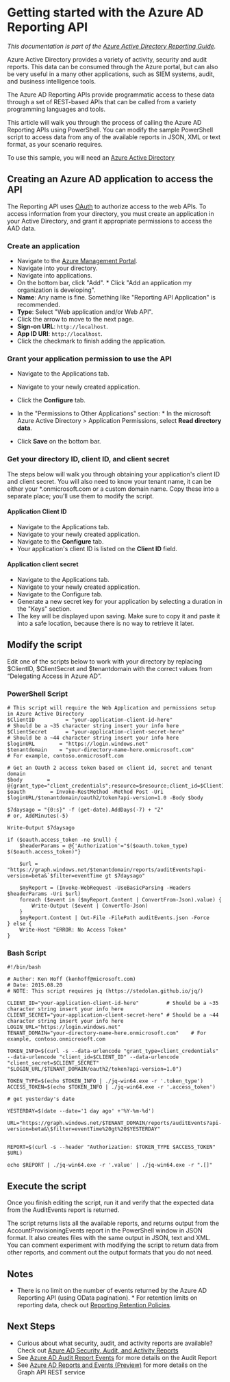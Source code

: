 <properties
   pageTitle="Getting started with the Azure AD Reporting API"
   description="How to get started with the Azure Active Directory Reporting API"
   services="active-directory"
   documentationCenter=""
   authors="kenhoff"
   manager="mbaldwin"
   editor=""/>

<tags
   ms.service="active-directory"
   ms.devlang="na"
   ms.topic="article"
   ms.tgt_pltfrm="na"
   ms.workload="identity"
   ms.date="12/07/2015"
   ms.author="kenhoff"/>


# Getting started with the Azure AD Reporting API
*This documentation is part of the [Azure Active Directory Reporting Guide](active-directory-reporting-guide.md).*

Azure Active Directory provides a variety of activity, security and audit reports. This data can be consumed through the Azure portal, but can also be very useful in a many other applications, such as SIEM systems, audit, and business intelligence tools.

The Azure AD Reporting APIs provide programmatic access to these data through a set of REST-based APIs that can be called from a variety programming languages and tools.

This article will walk you through the process of calling the Azure AD Reporting APIs using PowerShell. You can modify the sample PowerShell script to access data from any of the available reports in JSON, XML or text format, as your scenario requires.

To use this sample, you will need an [Azure Active Directory](active-directory-whatis.md)

## Creating an Azure AD application to access the API
The Reporting API uses [OAuth](https://msdn.microsoft.com/library/azure/dn645545.aspx) to authorize access to the web APIs. To access information from your directory, you must create an application in your Active Directory, and grant it appropriate permissions to access the AAD data.

### Create an application
* Navigate to the [Azure Management Portal](https://manage.windowsazure.com/).
* Navigate into your directory.
* Navigate into applications.
* On the bottom bar, click "Add".  * Click "Add an application my organization is developing".
* **Name**: Any name is fine. Something like "Reporting API Application" is recommended.
* **Type**: Select "Web application and/or Web API".
* Click the arrow to move to the next page.
* **Sign-on URL**: ```http://localhost```.
* **App ID URI**: ```http://localhost```.
* Click the checkmark to finish adding the application.



### Grant your application permission to use the API
* Navigate to the Applications tab.
* Navigate to your newly created application.
* Click the **Configure** tab.
* In the "Permissions to Other Applications" section:  * In the microsoft Azure Active Directory > Application Permissions, select **Read directory data**.


* Click **Save** on the bottom bar.

### Get your directory ID, client ID, and client secret
The steps below will walk you through obtaining your application's client ID and client secret.  You will also need to know your tenant name, it can be either your *.onmicrosoft.com or a custom domain name.  Copy these into a separate place; you'll use them to modify the script.

#### Application Client ID
* Navigate to the Applications tab.
* Navigate to your newly created application.
* Navigate to the **Configure** tab.
* Your application's client ID is listed on the **Client ID** field.

#### Application client secret
* Navigate to the Applications tab.
* Navigate to your newly created application.
* Navigate to the Configure tab.
* Generate a new secret key for your application by selecting a duration in the "Keys" section.
* The key will be displayed upon saving. Make sure to copy it and paste it into a safe location, because there is no way to retrieve it later.

## Modify the script
Edit one of the scripts below to work with your directory by replacing $ClientID, $ClientSecret and $tenantdomain with the correct values from “Delegating Access in Azure AD”.

### PowerShell Script
    # This script will require the Web Application and permissions setup in Azure Active Directory
    $ClientID          = "your-application-client-id-here"                # Should be a ~35 character string insert your info here
    $ClientSecret      = "your-application-client-secret-here"            # Should be a ~44 character string insert your info here
    $loginURL        = "https://login.windows.net"
    $tenantdomain    = "your-directory-name-here.onmicrosoft.com"            # For example, contoso.onmicrosoft.com

    # Get an Oauth 2 access token based on client id, secret and tenant domain
    $body        = @{grant_type="client_credentials";resource=$resource;client_id=$ClientID;client_secret=$ClientSecret}
    $oauth        = Invoke-RestMethod -Method Post -Uri $loginURL/$tenantdomain/oauth2/token?api-version=1.0 -Body $body

    $7daysago = "{0:s}" -f (get-date).AddDays(-7) + "Z"
    # or, AddMinutes(-5)

    Write-Output $7daysago

    if ($oauth.access_token -ne $null) {
        $headerParams = @{'Authorization'="$($oauth.token_type) $($oauth.access_token)"}

        $url = "https://graph.windows.net/$tenantdomain/reports/auditEvents?api-version=beta&`$filter=eventTime gt $7daysago"

        $myReport = (Invoke-WebRequest -UseBasicParsing -Headers $headerParams -Uri $url)
        foreach ($event in ($myReport.Content | ConvertFrom-Json).value) {
            Write-Output ($event | ConvertTo-Json)
        }
        $myReport.Content | Out-File -FilePath auditEvents.json -Force
    } else {
        Write-Host "ERROR: No Access Token"
    }

### Bash Script
    #!/bin/bash

    # Author: Ken Hoff (kenhoff@microsoft.com)
    # Date: 2015.08.20
    # NOTE: This script requires jq (https://stedolan.github.io/jq/)

    CLIENT_ID="your-application-client-id-here"         # Should be a ~35 character string insert your info here
    CLIENT_SECRET="your-application-client-secret-here" # Should be a ~44 character string insert your info here
    LOGIN_URL="https://login.windows.net"
    TENANT_DOMAIN="your-directory-name-here.onmicrosoft.com"    # For example, contoso.onmicrosoft.com

    TOKEN_INFO=$(curl -s --data-urlencode "grant_type=client_credentials" --data-urlencode "client_id=$CLIENT_ID" --data-urlencode "client_secret=$CLIENT_SECRET" "$LOGIN_URL/$TENANT_DOMAIN/oauth2/token?api-version=1.0")

    TOKEN_TYPE=$(echo $TOKEN_INFO | ./jq-win64.exe -r '.token_type')
    ACCESS_TOKEN=$(echo $TOKEN_INFO | ./jq-win64.exe -r '.access_token')

    # get yesterday's date

    YESTERDAY=$(date --date='1 day ago' +'%Y-%m-%d')

    URL="https://graph.windows.net/$TENANT_DOMAIN/reports/auditEvents?api-version=beta&\$filter=eventTime%20gt%20$YESTERDAY"


    REPORT=$(curl -s --header "Authorization: $TOKEN_TYPE $ACCESS_TOKEN" $URL)

    echo $REPORT | ./jq-win64.exe -r '.value' | ./jq-win64.exe -r ".[]"





## Execute the script
Once you finish editing the script, run it and verify that the expected data from the AuditEvents report is returned.

The script returns lists all the available reports, and returns output from the AccountProvisioningEvents report in the PowerShell window in JSON format. It also creates files with the same output in JSON, text and XML. You can comment experiment with modifying the script to return data from other reports, and comment out the output formats that you do not need.

## Notes
* There is no limit on the number of events returned by the Azure AD Reporting API (using OData pagination).  * For retention limits on reporting data, check out [Reporting Retention Policies](active-directory-reporting-retention.md).



## Next Steps
* Curious about what security, audit, and activity reports are available? Check out [Azure AD Security, Audit, and Activity Reports](active-directory-view-access-usage-reports.md)
* See [Azure AD Audit Report Events](active-directory-reporting-audit-events.md) for more details on the Audit Report
* See [Azure AD Reports and Events (Preview)](https://msdn.microsoft.com/library/azure/mt126081.aspx) for more details on the Graph API REST service

